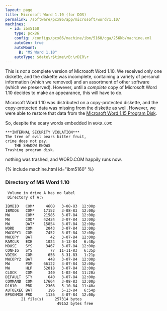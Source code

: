 ```yaml
---
layout: page
title: Microsoft Word 1.10 (for DOS)
permalink: /software/pcx86/app/microsoft/word/1.10/
machines:
  - id: ibm5160
    type: pcx86
    config: /configs/pcx86/machine/ibm/5160/cga/256kb/machine.xml
    autoGen: true
    autoMount:
      B: "MS Word 1.10"
    autoType: $date\r$time\rB:\rDIR\r
---
```


This is *not* a complete version of Microsoft Word 1.10.  We received only one diskette, and the diskette was incomplete,
containing a variety of personal information (which we removed) and an assortment of other software (which we preserved).
However, until a *complete* copy of Microsoft Word 1.10 decides to make an appearance, this will have to do.

Microsoft Word 1.10 was distributed on a copy-protected diskette, and the copy-protected data was missing from the diskette as
well.  However, we were able to restore that data from the [Microsoft Word 1.15 Program Disk](/software/pcx86/app/microsoft/word/1.15/).

So, despite the scary words embedded in `WORD.COM`:

    ***INTERNAL SECURITY VIOLATION***
    The tree of evil bears bitter fruit,
    crime does not pay.
        THE SHADOW KNOWS
    Trashing program disk.

nothing was trashed, and WORD.COM happily runs now.

{% include machine.html id="ibm5160" %}

### Directory of MS Word 1.10

     Volume in drive A has no label
     Directory of A:\

    IBMBIO   COM*     4608   3-08-83  12:00p
    IBMDOS   COM*    17152   3-08-83  12:00p
    MW       COM*    21585   3-07-84  12:00p
    MW       COD*    42424   3-07-84  12:00p
    MW       DAT*    15854   3-07-84  12:00p
    WORD     COM      2043   3-07-84  12:00p
    MWCOPY1  COM      7452   3-07-84  12:00p
    MWCOPY   BAT        42   3-07-84  12:00p
    RAMCLR   EXE      1024   5-13-84   6:48p
    MOUSE    SYS      3467   3-07-84  12:00p
    CONFIG   SYS        77  11-11-83   6:35p
    VDISK    COM       656   3-31-83   1:21p
    MWCOPY2  BAT       448   3-07-84  12:00p
    MW       PGM     66122   3-07-84  12:00p
    MW       HLP     52018   3-07-84  12:00p
    CLOCK    COM       340   1-02-84  11:20a
    DEFAULT  STY       640   3-07-84  12:00p
    COMMAND  COM     17664   3-08-83  12:00p
    D1610    PRD      2366   5-10-84  11:40a
    AUTOEXEC BAT       196   5-13-84   6:54p
    EPSONMXG PRD      1136   3-07-84  12:00p
           21 file(s)     257314 bytes
                           49152 bytes free
